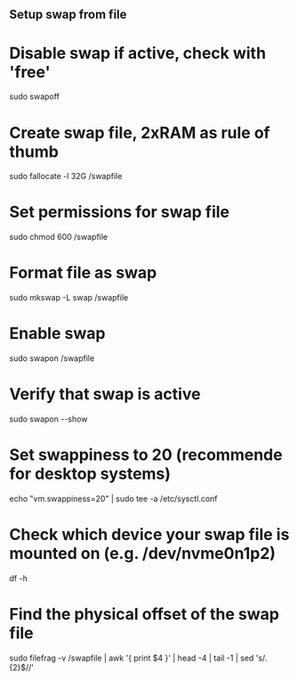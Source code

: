 ## Setup swap from file
# Disable swap if active, check with 'free'
sudo swapoff

# Create swap file, 2xRAM as rule of thumb
sudo fallocate -l 32G /swapfile

# Set permissions for swap file
sudo chmod 600 /swapfile

# Format file as swap
sudo mkswap -L swap /swapfile

# Enable swap
sudo swapon /swapfile

# Verify that swap is active
sudo swapon --show

# Set swappiness to 20 (recommende for desktop systems)
echo "vm.swappiness=20" | sudo tee -a /etc/sysctl.conf

# Check which device your swap file is mounted on (e.g. /dev/nvme0n1p2)
df -h

# Find the physical offset of the swap file
sudo filefrag -v /swapfile | awk '{ print $4 }' | head -4 | tail -1 | sed 's/.\{2\}$//'
